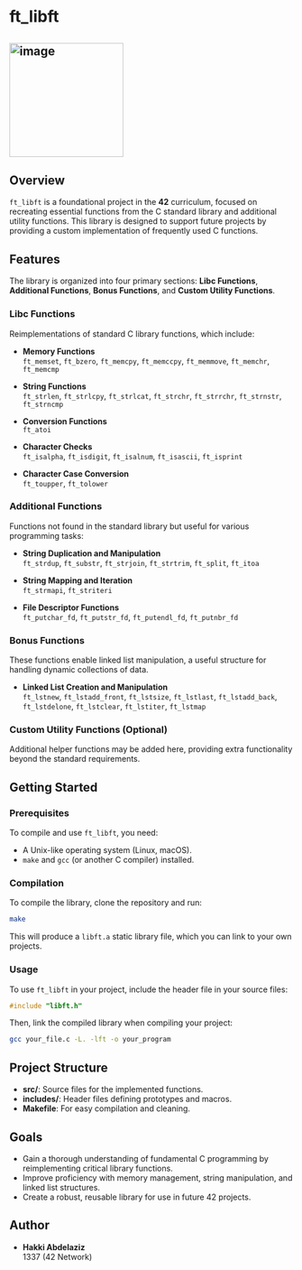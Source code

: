 
# ft_libft

<img width="202" alt="image" src="https://github.com/user-attachments/assets/3761b417-8453-46b9-a653-27286f91aa71"></br>
---

## Overview
`ft_libft` is a foundational project in the **42** curriculum, focused on recreating essential functions from the C standard library and additional utility functions. This library is designed to support future projects by providing a custom implementation of frequently used C functions.

## Features
The library is organized into four primary sections: **Libc Functions**, **Additional Functions**, **Bonus Functions**, and **Custom Utility Functions**.

### Libc Functions
Reimplementations of standard C library functions, which include:

- **Memory Functions**  
  `ft_memset`, `ft_bzero`, `ft_memcpy`, `ft_memccpy`, `ft_memmove`, `ft_memchr`, `ft_memcmp`
  
- **String Functions**  
  `ft_strlen`, `ft_strlcpy`, `ft_strlcat`, `ft_strchr`, `ft_strrchr`, `ft_strnstr`, `ft_strncmp`
  
- **Conversion Functions**  
  `ft_atoi`
  
- **Character Checks**  
  `ft_isalpha`, `ft_isdigit`, `ft_isalnum`, `ft_isascii`, `ft_isprint`
  
- **Character Case Conversion**  
  `ft_toupper`, `ft_tolower`

### Additional Functions
Functions not found in the standard library but useful for various programming tasks:

- **String Duplication and Manipulation**  
  `ft_strdup`, `ft_substr`, `ft_strjoin`, `ft_strtrim`, `ft_split`, `ft_itoa`
  
- **String Mapping and Iteration**  
  `ft_strmapi`, `ft_striteri`
  
- **File Descriptor Functions**  
  `ft_putchar_fd`, `ft_putstr_fd`, `ft_putendl_fd`, `ft_putnbr_fd`

### Bonus Functions
These functions enable linked list manipulation, a useful structure for handling dynamic collections of data.

- **Linked List Creation and Manipulation**  
  `ft_lstnew`, `ft_lstadd_front`, `ft_lstsize`, `ft_lstlast`, `ft_lstadd_back`, `ft_lstdelone`, `ft_lstclear`, `ft_lstiter`, `ft_lstmap`

### Custom Utility Functions (Optional)
Additional helper functions may be added here, providing extra functionality beyond the standard requirements.

## Getting Started

### Prerequisites
To compile and use `ft_libft`, you need:
- A Unix-like operating system (Linux, macOS).
- `make` and `gcc` (or another C compiler) installed.

### Compilation
To compile the library, clone the repository and run:

```bash
make
```

This will produce a `libft.a` static library file, which you can link to your own projects.

### Usage
To use `ft_libft` in your project, include the header file in your source files:

```c
#include "libft.h"
```

Then, link the compiled library when compiling your project:

```bash
gcc your_file.c -L. -lft -o your_program
```

## Project Structure
- **src/**: Source files for the implemented functions.
- **includes/**: Header files defining prototypes and macros.
- **Makefile**: For easy compilation and cleaning.

## Goals
- Gain a thorough understanding of fundamental C programming by reimplementing critical library functions.
- Improve proficiency with memory management, string manipulation, and linked list structures.
- Create a robust, reusable library for use in future 42 projects.

## Author
- **Hakki Abdelaziz**  
  1337 (42 Network)
